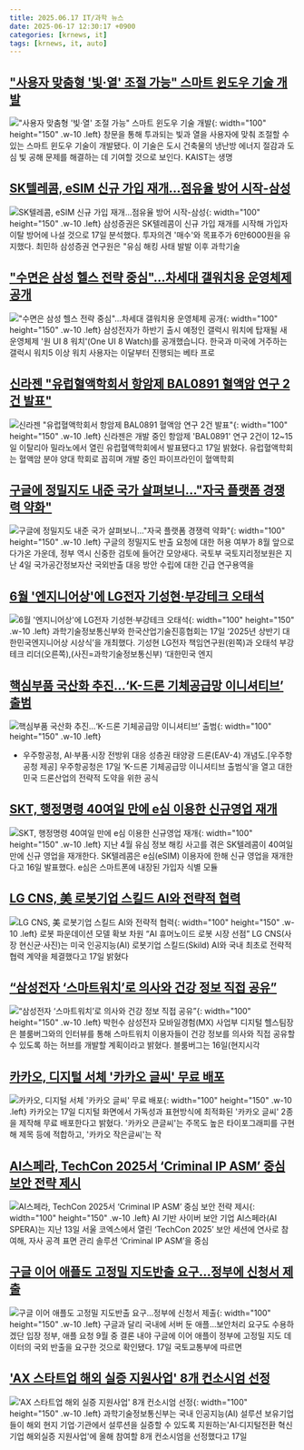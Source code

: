 ```yaml
---
title: 2025.06.17 IT/과학 뉴스
date: 2025-06-17 12:30:17 +0900
categories: [krnews, it]
tags: [krnews, it, auto]
---
```

## ["사용자 맞춤형 '빛·열' 조절 가능" 스마트 윈도우 기술 개발](https://n.news.naver.com/mnews/article/277/0005608467)

!["사용자 맞춤형 '빛·열' 조절 가능" 스마트 윈도우 기술 개발](https://mimgnews.pstatic.net/image/origin/277/2025/06/17/5608467.jpg?type=nf220_150){: width="100" height="150" .w-10 .left}
창문을 통해 투과되는 빛과 열을 사용자에 맞춰 조절할 수 있는 스마트 윈도우 기술이 개발됐다. 이 기술은 도시 건축물의 냉난방 에너지 절감과 도심 빛 공해 문제를 해결하는 데 기여할 것으로 보인다. KAIST는 생명

## [SK텔레콤, eSIM 신규 가입 재개…점유율 방어 시작-삼성](https://n.news.naver.com/mnews/article/008/0005208373)

![SK텔레콤, eSIM 신규 가입 재개…점유율 방어 시작-삼성](https://mimgnews.pstatic.net/image/origin/008/2025/06/17/5208373.jpg?type=nf220_150){: width="100" height="150" .w-10 .left}
삼성증권은 SK텔레콤이 신규 가입 재개를 시작해 가입자 이탈 방어에 나설 것으로 17일 분석했다. 투자의견 '매수'와 목표주가 6만6000원을 유지했다. 최민하 삼성증권 연구원은 "유심 해킹 사태 발발 이후 과학기술

## ["수면은 삼성 헬스 전략 중심"…차세대 갤워치용 운영체제 공개](https://n.news.naver.com/mnews/article/374/0000446241)

!["수면은 삼성 헬스 전략 중심"…차세대 갤워치용 운영체제 공개](https://mimgnews.pstatic.net/image/origin/374/2025/06/17/446241.jpg?type=nf220_150){: width="100" height="150" .w-10 .left}
삼성전자가 하반기 출시 예정인 갤럭시 워치에 탑재될 새 운영체제 '원 UI 8 워치'(One UI 8 Watch)를 공개했습니다. 한국과 미국에 거주하는 갤럭시 워치5 이상 워치 사용자는 이달부터 진행되는 베타 프로

## [신라젠 "유럽혈액학회서 항암제 BAL0891 혈액암 연구 2건 발표"](https://n.news.naver.com/mnews/article/001/0015453285)

![신라젠 "유럽혈액학회서 항암제 BAL0891 혈액암 연구 2건 발표"](https://mimgnews.pstatic.net/image/origin/001/2025/06/17/15453285.jpg?type=nf220_150){: width="100" height="150" .w-10 .left}
신라젠은 개발 중인 항암제 'BAL0891' 연구 2건이 12~15일 이탈리아 밀라노에서 열린 유럽혈액학회에서 발표됐다고 17일 밝혔다. 유럽혈액학회는 혈액암 분야 양대 학회로 꼽히며 개발 중인 파이프라인이 혈액학회

## [구글에 정밀지도 내준 국가 살펴보니…"자국 플랫폼 경쟁력 약화"](https://n.news.naver.com/mnews/article/138/0002198711)

![구글에 정밀지도 내준 국가 살펴보니…"자국 플랫폼 경쟁력 약화"](https://mimgnews.pstatic.net/image/origin/138/2025/06/17/2198711.jpg?type=nf220_150){: width="100" height="150" .w-10 .left}
구글의 정밀지도 반출 요청에 대한 허용 여부가 8월 앞으로 다가온 가운데, 정부 역시 신중한 검토에 들어간 모양새다. 국토부 국토지리정보원은 지난 4일 국가공간정보자산 국외반출 대응 방안 수립에 대한 긴급 연구용역을

## [6월 '엔지니어상'에 LG전자 기성현·부강테크 오태석](https://n.news.naver.com/mnews/article/018/0006041801)

![6월 '엔지니어상'에 LG전자 기성현·부강테크 오태석](https://mimgnews.pstatic.net/image/origin/018/2025/06/17/6041801.jpg?type=nf220_150){: width="100" height="150" .w-10 .left}
과학기술정보통신부와 한국산업기술진흥협회는 17일 ‘2025년 상반기 대한민국엔지니어상 시상식’을 개최했다. 기성현 LG전자 책임연구원(왼쪽)과 오태석 부강테크 리더(오른쪽),(사진=과학기술정보통신부) ‘대한민국 엔지

## [핵심부품 국산화 추진…‘K-드론 기체공급망 이니셔티브’ 출범](https://n.news.naver.com/mnews/article/016/0002486055)

![핵심부품 국산화 추진…‘K-드론 기체공급망 이니셔티브’ 출범](https://mimgnews.pstatic.net/image/origin/016/2025/06/17/2486055.jpg?type=nf220_150){: width="100" height="150" .w-10 .left}
- 우주항공청, AI·부품·시장 전방위 대응 성층권 태양광 드론(EAV-4) 개념도.[우주항공청 제공] 우주항공청은 17일 ‘K-드론 기체공급망 이니셔티브 출범식’을 열고 대한민국 드론산업의 전략적 도약을 위한 공식

## [SKT, 행정명령 40여일 만에 e심 이용한 신규영업 재개](https://n.news.naver.com/mnews/article/015/0005145079)

![SKT, 행정명령 40여일 만에 e심 이용한 신규영업 재개](https://mimgnews.pstatic.net/image/origin/015/2025/06/16/5145079.jpg?type=nf220_150){: width="100" height="150" .w-10 .left}
지난 4월 유심 정보 해킹 사고를 겪은 SK텔레콤이 40여일 만에 신규 영업을 재개한다. SK텔레콤은 e심(eSIM) 이용자에 한해 신규 영업을 재개한다고 16일 발표했다. e심은 스마트폰에 내장된 가입자 식별 모듈

## [LG CNS, 美 로봇기업 스킬드 AI와 전략적 협력](https://n.news.naver.com/mnews/article/016/0002486010)

![LG CNS, 美 로봇기업 스킬드 AI와 전략적 협력](https://mimgnews.pstatic.net/image/origin/016/2025/06/17/2486010.jpg?type=nf220_150){: width="100" height="150" .w-10 .left}
로봇 파운데이션 모델 확보 차원 “AI 휴머노이드 로봇 시장 선점” LG CNS(사장 현신균·사진)는 미국 인공지능(AI) 로봇기업 스킬드(Skild) AI와 국내 최초로 전략적 협력 계약을 체결했다고 17일 밝혔다

## [“삼성전자 ‘스마트워치’로 의사와 건강 정보 직접 공유”](https://n.news.naver.com/mnews/article/366/0001085953)

![“삼성전자 ‘스마트워치’로 의사와 건강 정보 직접 공유”](https://mimgnews.pstatic.net/image/origin/366/2025/06/17/1085953.jpg?type=nf220_150){: width="100" height="150" .w-10 .left}
박헌수 삼성전자 모바일경험(MX) 사업부 디지털 헬스팀장은 블룸버그와의 인터뷰를 통해 스마트워치 이용자들이 건강 정보를 의사와 직접 공유할 수 있도록 하는 허브를 개발할 계획이라고 밝혔다. 블룸버그는 16일(현지시각

## [카카오, 디지털 서체 '카카오 글씨' 무료 배포](https://n.news.naver.com/mnews/article/001/0015453082)

![카카오, 디지털 서체 '카카오 글씨' 무료 배포](https://mimgnews.pstatic.net/image/origin/001/2025/06/17/15453082.jpg?type=nf220_150){: width="100" height="150" .w-10 .left}
카카오는 17일 디지털 화면에서 가독성과 표현방식에 최적화된 '카카오 글씨' 2종을 제작해 무료 배포한다고 밝혔다. '카카오 큰글씨'는 주목도 높은 타이포그래피를 구현해 제목 등에 적합하고, '카카오 작은글씨'는 작

## [AI스페라, TechCon 2025서 ‘Criminal IP ASM’ 중심 보안 전략 제시](https://n.news.naver.com/mnews/article/020/0003641565)

![AI스페라, TechCon 2025서 ‘Criminal IP ASM’ 중심 보안 전략 제시](https://mimgnews.pstatic.net/image/origin/020/2025/06/16/3641565.jpg?type=nf220_150){: width="100" height="150" .w-10 .left}
AI 기반 사이버 보안 기업 AI스페라(AI SPERA)는 지난 13일 서울 코엑스에서 열린 ‘TechCon 2025’ 보안 세션에 연사로 참여해, 자사 공격 표면 관리 솔루션 ‘Criminal IP ASM’을 중심

## [구글 이어 애플도 고정밀 지도반출 요구…정부에 신청서 제출](https://n.news.naver.com/mnews/article/001/0015453364)

![구글 이어 애플도 고정밀 지도반출 요구…정부에 신청서 제출](https://mimgnews.pstatic.net/image/origin/001/2025/06/17/15453364.jpg?type=nf220_150){: width="100" height="150" .w-10 .left}
구글과 달리 국내에 서버 둔 애플…보안처리 요구도 수용하겠단 입장 정부, 애플 요청 9월 중 결론 내야 구글에 이어 애플이 정부에 고정밀 지도 데이터의 국외 반출을 요구한 것으로 확인됐다. 17일 국토교통부에 따르면

## ['AX 스타트업 해외 실증 지원사업' 8개 컨소시엄 선정](https://n.news.naver.com/mnews/article/421/0008316120)

!['AX 스타트업 해외 실증 지원사업' 8개 컨소시엄 선정](https://mimgnews.pstatic.net/image/origin/421/2025/06/17/8316120.jpg?type=nf220_150){: width="100" height="150" .w-10 .left}
과학기술정보통신부는 국내 인공지능(AI) 설루션 보유기업들이 해외 현지 기업·기관에서 설루션을 실증할 수 있도록 지원하는'AI·디지털전환 혁신기업 해외실증 지원사업'에 올해 참여할 8개 컨소시엄을 선정했다고 17일

